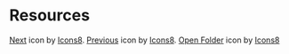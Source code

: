 # Resources
<a target="_blank" href="https://icons8.com/icon/4r5HpCBBbNn8/next-page">Next</a> icon by <a target="_blank" href="https://icons8.com">Icons8</a>. <a target="_blank" href="https://icons8.com/icon/LeIi2nYOolQt/back-to">Previous</a> icon by <a target="_blank" href="https://icons8.com">Icons8</a>. <a target="_blank" href="https://icons8.com/icon/Y5jV4wJL13np/open-folder">Open Folder</a> icon by <a target="_blank" href="https://icons8.com">Icons8</a>